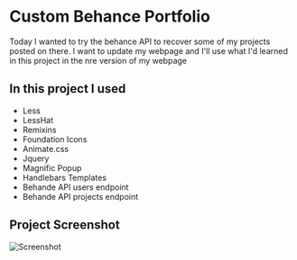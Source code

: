 # Custom Behance Portfolio

Today I wanted to try the behance API to recover some of my projects posted on there. I want to update my webpage and I'll use what I'd learned in this project in the nre version of my webpage

## In this project I used

 - Less
 - LessHat
 - Remixins
 - Foundation Icons
 - Animate.css
 - Jquery
 - Magnific Popup
 - Handlebars Templates
 - Behande API users endpoint
 - Behande API projects endpoint

 ## Project Screenshot
![Screenshot](http:// "Project Screenshot")